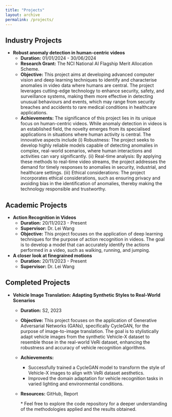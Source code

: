 ```yaml
---
title: "Projects"
layout: archive
permalink: /projects/
---
```


<style>
a:link, a:visited {
  text-decoration: none;
}

a:hover, a:active {
  text-decoration: underline;
}
</style>

## Industry Projects
  - **Robust anomaly detection in human-centric videos**
    - **Duration:** 01/01/2024 - 30/06/2024
    - **Research Grant:** The NCI National AI Flagship Merit Allocation Scheme.
    - **Objective:** This project aims at developing advanced computer vision and deep learning techniques to identify and characterise anomalies in video data where humans are central. The project leverages cutting-edge technology to enhance security, safety, and surveillance systems, making them more effective in detecting unusual behaviours and events, which may range from security breaches and accidents to rare medical conditions in healthcare applications.
    - **Achievements:**
      The significance of this project lies in its unique focus on human-centric videos. While anomaly detection in videos is an established field, the novelty emerges from its specialised applications in situations where human activity is central. The innovative aspects include (i) Robustness: The project seeks to develop highly reliable models capable of detecting anomalies in complex, real-world scenarios, where human interactions and activities can vary significantly. (ii) Real-time analysis: By applying these methods to real-time video streams, the project addresses the demand for timely responses to anomalies in security, industrial, and healthcare settings. (iii) Ethical considerations: The project incorporates ethical considerations, such as ensuring privacy and avoiding bias in the identification of anomalies, thereby making the technology responsible and trustworthy.

## Academic Projects
  - **Action Recognition in Videos**
    - **Duration:** 20/11/2023 - Present
    - **Supervisor:** [Dr. Lei Wang](https://leiwangr.github.io/)
    - **Objective:** This project focuses on the application of deep learning techniques for the purpose of action recognition in videos. The goal is to develop a model that can accurately identify the actions performed in a video, such as walking, running, and jumping.
  - **A closer look at finegrained motions**
    - **Duration:** 20/11/2023 - Present
    - **Supervisor:** [Dr. Lei Wang](https://leiwangr.github.io/)

## Completed Projects

- **Vehicle Image Translation: Adapting Synthetic Styles to Real-World Scenarios**
  - **Duration:** S2, 2023
  - **Objective:** This project focuses on the application of Generative Adversarial Networks (GANs), specifically CycleGAN, for the purpose of image-to-image translation. The goal is to stylistically adapt vehicle images from the synthetic Vehicle-X dataset to resemble those in the real-world VeRi dataset, enhancing the robustness and accuracy of vehicle recognition algorithms.
  - **Achievements:**
    - Successfully trained a CycleGAN model to transform the style of Vehicle-X images to align with VeRi dataset aesthetics.
    - Improved the domain adaptation for vehicle recognition tasks in varied lighting and environmental conditions.
  - **Resources:** [GitHub](https://github.com/q1xiangchen/CycleGAN_vehicle), [Report](/files/I2I_report.pdf)

    \* Feel free to explore the code repository for a deeper understanding of the methodologies applied and the results obtained.